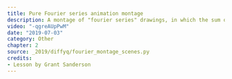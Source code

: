 ```yaml
---
title: Pure Fourier series animation montage
description: A montage of "fourier series" drawings, in which the sum of many rotated vectors traces an image
video: "-qgreAUpPwM"
date: "2019-07-03"
category: Other
chapter: 2
source: _2019/diffyq/fourier_montage_scenes.py
credits:
- Lesson by Grant Sanderson
---
```

